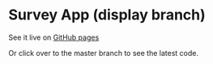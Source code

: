 # Survey App (display branch)

See it live on [GitHub pages](https://satellite-of-love.github.io/survey-elm/)

Or click over to the master branch to see the latest code.
